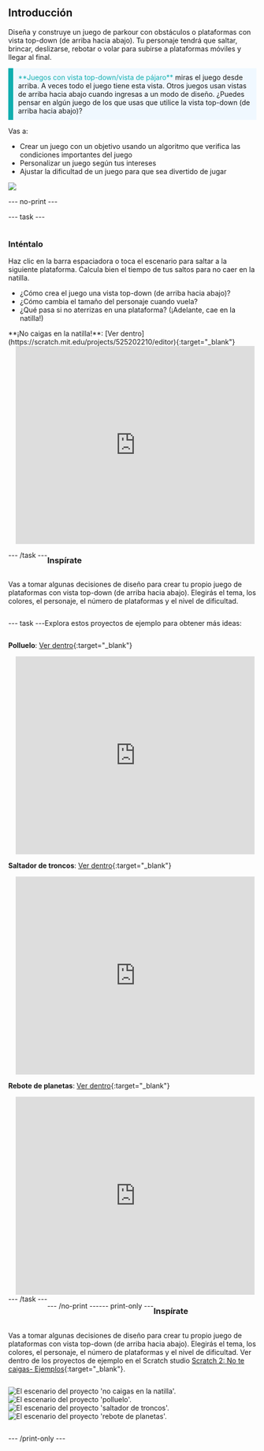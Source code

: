 ## Introducción

Diseña y construye un juego de parkour con obstáculos o plataformas con vista top-down (de arriba hacia abajo). Tu personaje tendrá que saltar, brincar, deslizarse, rebotar o volar para subirse a plataformas móviles y llegar al final.

<p style="border-left: solid; border-width:10px; border-color: #0faeb0; background-color: aliceblue; padding: 10px;">
<span style="color: #0faeb0">**Juegos con vista top-down/vista de pájaro**</span> miras el juego desde arriba. A veces todo el juego tiene esta vista. Otros juegos usan vistas de arriba hacia abajo cuando ingresas a un modo de diseño. ¿Puedes pensar en algún juego de los que usas que utilice la vista top-down (de arriba hacia abajo)? 
</p>

Vas a:
+ Crear un juego con un objetivo usando un algoritmo que verifica las condiciones importantes del juego
+ Personalizar un juego según tus intereses
+ Ajustar la dificultad de un juego para que sea divertido de jugar

![](images/example-strip.png)

--- no-print ---

--- task ---

<div style="display: flex; flex-wrap: wrap">
<div style="flex-basis: 175px; flex-grow: 1">  

### Inténtalo 

Haz clic en la barra espaciadora o toca el escenario para saltar a la siguiente plataforma. Calcula bien el tiempo de tus saltos para no caer en la natilla.

+ ¿Cómo crea el juego una vista top-down (de arriba hacia abajo)? 
+ ¿Cómo cambia el tamaño del personaje cuando vuela? 
+ ¿Qué pasa si no aterrizas en una plataforma? (¡Adelante, cae en la natilla!)

</div>

<div>
**¡No caigas en la natilla!**: [Ver dentro](https://scratch.mit.edu/projects/525202210/editor){:target="_blank"}
<div class="scratch-preview" style="margin-left: 15px;">
  <iframe allowtransparency="true" width="485" height="402" src="https://scratch.mit.edu/projects/embed/525202210/?autostart=false" frameborder="0"></iframe>
</div>

</div>

--- /task ---

### Inspírate

Vas a tomar algunas decisiones de diseño para crear tu propio juego de plataformas con vista top-down (de arriba hacia abajo). Elegirás el tema, los colores, el personaje, el número de plataformas y el nivel de dificultad.

--- task ---

Explora estos proyectos de ejemplo para obtener más ideas:

**Polluelo**: [Ver dentro](https://scratch.mit.edu/projects/525236983/editor){:target="_blank"}
<div class="scratch-preview" style="margin-left: 15px;">
  <iframe allowtransparency="true" width="485" height="402" src="https://scratch.mit.edu/projects/embed/525236983/?autostart=false" frameborder="0"></iframe>
</div>

**Saltador de troncos**: [Ver dentro](https://scratch.mit.edu/projects/525236345/editor){:target="_blank"}
<div class="scratch-preview" style="margin-left: 15px;">
  <iframe allowtransparency="true" width="485" height="402" src="https://scratch.mit.edu/projects/embed/525236345/?autostart=false" frameborder="0"></iframe>
</div>

**Rebote de planetas**: [Ver dentro](https://scratch.mit.edu/projects/525236603/editor){:target="_blank"}
<div class="scratch-preview" style="margin-left: 15px;">
  <iframe allowtransparency="true" width="485" height="402" src="https://scratch.mit.edu/projects/embed/525236603/?autostart=false" frameborder="0"></iframe>
</div>
--- /task ---

--- /no-print ---

--- print-only ---

### Inspírate

Vas a tomar algunas decisiones de diseño para crear tu propio juego de plataformas con vista top-down (de arriba hacia abajo). Elegirás el tema, los colores, el personaje, el número de plataformas y el nivel de dificultad. Ver dentro de los proyectos de ejemplo en el Scratch studio [Scratch 2: No te caigas- Ejemplos](https://scratch.mit.edu/studios/29599110/){:target="_blank"}.

![El escenario del proyecto 'no caigas en la natilla'.](images/custard.png) ![El escenario del proyecto 'polluelo'.](images/bird.png) ![El escenario del proyecto 'saltador de troncos'.](images/frog.png) ![El escenario del proyecto 'rebote de planetas'.](images/space.png)

--- /print-only ---

 

